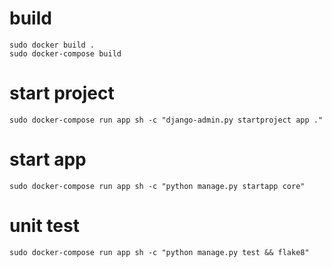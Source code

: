 # build
  ```
  sudo docker build .
  sudo docker-compose build
  ```

# start project
  ```
  sudo docker-compose run app sh -c "django-admin.py startproject app ."
  ```

# start app
  ```
  sudo docker-compose run app sh -c "python manage.py startapp core"
  ```

# unit test
  ```
  sudo docker-compose run app sh -c "python manage.py test && flake8"
  ```